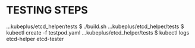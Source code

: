 # TESTING STEPS
...kubeplus/etcd_helper/tests $ ./build.sh
...kubeplus/etcd_helper/tests $ kubectl create -f testpod.yaml
...kubeplus/etcd_helper/tests $ kubectl logs etcd-helper etcd-tester
